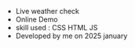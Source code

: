 <ul>
  <li>Live weather check</li>
  <li><a href: 'https://shayanj121.github.io/Weather' >Online Demo</a></li>
  <li>skill used : CSS HTML JS</li>
  <li>Developed by me on 2025 january</li>
</ul>
